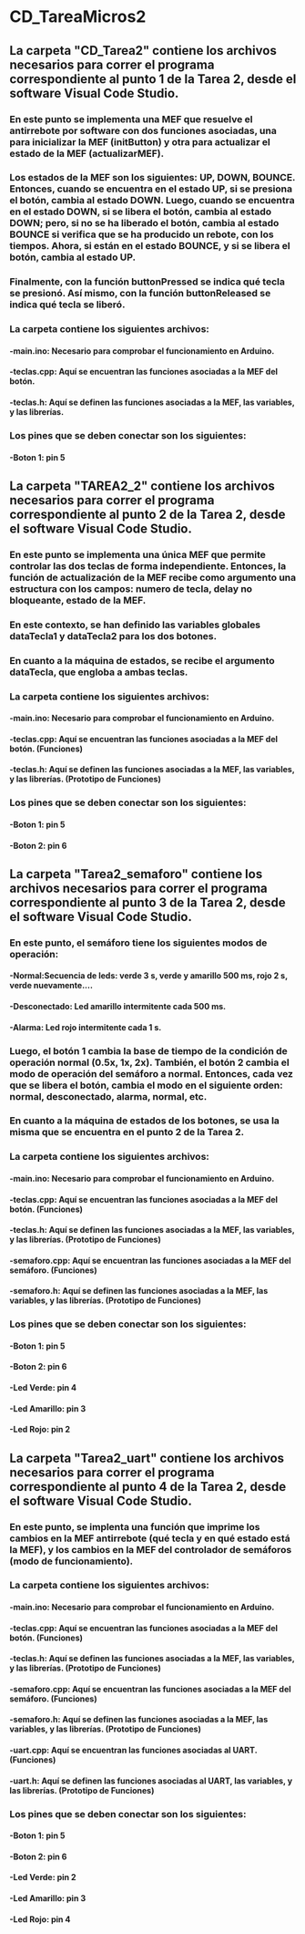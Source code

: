 # CD_TareaMicros2

## La carpeta "CD_Tarea2" contiene los archivos necesarios para correr el programa correspondiente al punto 1 de la Tarea 2, desde el software Visual Code Studio. 
### En este punto se implementa una MEF que resuelve el antirrebote por software con dos funciones asociadas, una para inicializar la MEF (initButton) y otra para actualizar el estado de la MEF (actualizarMEF).
### Los estados de la MEF son los siguientes: UP, DOWN, BOUNCE. Entonces, cuando se encuentra en el estado UP, si se presiona el botón, cambia al estado DOWN. Luego, cuando se encuentra en el estado DOWN, si se libera el botón, cambia al estado DOWN; pero, si no se ha liberado el botón, cambia al estado BOUNCE si verifica que se ha producido un rebote, con los tiempos. Ahora, si están en el estado BOUNCE, y si se libera el botón, cambia al estado UP.
### Finalmente, con la función buttonPressed se indica qué tecla se presionó. Así mismo, con la función buttonReleased se indica qué tecla se liberó. 
### La carpeta contiene los siguientes archivos:
#### -main.ino: Necesario para comprobar el funcionamiento en Arduino.
#### -teclas.cpp: Aquí se encuentran las funciones asociadas a la MEF del botón.
#### -teclas.h: Aquí se definen las funciones asociadas a la MEF, las variables, y las librerías.
### Los pines que se deben conectar son los siguientes:
#### -Boton 1: pin 5


## La carpeta "TAREA2_2" contiene los archivos necesarios para correr el programa correspondiente al punto 2 de la Tarea 2, desde el software Visual Code Studio.
### En este punto se implementa una única MEF que permite controlar las dos teclas de forma independiente. Entonces, la función de actualización de la MEF recibe como argumento una estructura con los campos: numero de tecla, delay no bloqueante, estado de la MEF.
### En este contexto, se han definido las variables globales dataTecla1 y dataTecla2 para los dos botones.
### En cuanto a la máquina de estados, se recibe el argumento dataTecla, que engloba a ambas teclas.
### La carpeta contiene los siguientes archivos:
#### -main.ino: Necesario para comprobar el funcionamiento en Arduino.
#### -teclas.cpp: Aquí se encuentran las funciones asociadas a la MEF del botón. (Funciones)
#### -teclas.h: Aquí se definen las funciones asociadas a la MEF, las variables, y las librerías. (Prototipo de Funciones)
### Los pines que se deben conectar son los siguientes:
#### -Boton 1: pin 5
#### -Boton 2: pin 6


## La carpeta "Tarea2_semaforo" contiene los archivos necesarios para correr el programa correspondiente al punto 3 de la Tarea 2, desde el software Visual Code Studio.
### En este punto, el semáforo tiene los siguientes modos de operación: 
#### -Normal:Secuencia de leds: verde 3 s, verde y amarillo 500 ms, rojo 2 s, verde nuevamente....
#### -Desconectado: Led amarillo intermitente cada 500 ms.
#### -Alarma: Led rojo intermitente cada 1 s.
### Luego, el botón 1 cambia la base de tiempo de la condición de operación normal (0.5x, 1x, 2x). También, el botón 2 cambia el modo de operación del semáforo a normal. Entonces, cada vez que se libera el botón, cambia el modo en el siguiente orden: normal, desconectado, alarma, normal, etc.
### En cuanto a la máquina de estados de los botones, se usa la misma que se encuentra en el punto 2 de la Tarea 2.
### La carpeta contiene los siguientes archivos:
#### -main.ino: Necesario para comprobar el funcionamiento en Arduino.
#### -teclas.cpp: Aquí se encuentran las funciones asociadas a la MEF del botón. (Funciones)
#### -teclas.h: Aquí se definen las funciones asociadas a la MEF, las variables, y las librerías. (Prototipo de Funciones)
#### -semaforo.cpp: Aquí se encuentran las funciones asociadas a la MEF del semáforo. (Funciones)
#### -semaforo.h: Aquí se definen las funciones asociadas a la MEF, las variables, y las librerías. (Prototipo de Funciones)
### Los pines que se deben conectar son los siguientes:
#### -Boton 1: pin 5
#### -Boton 2: pin 6
#### -Led Verde: pin 4
#### -Led Amarillo: pin 3
#### -Led Rojo: pin 2


## La carpeta "Tarea2_uart" contiene los archivos necesarios para correr el programa correspondiente al punto 4 de la Tarea 2, desde el software Visual Code Studio.
### En este punto, se implenta una función que imprime los cambios en la MEF antirrebote (qué tecla y en qué estado está la MEF), y los cambios en la MEF del controlador de semáforos (modo de funcionamiento). 
### La carpeta contiene los siguientes archivos:
#### -main.ino: Necesario para comprobar el funcionamiento en Arduino.
#### -teclas.cpp: Aquí se encuentran las funciones asociadas a la MEF del botón. (Funciones)
#### -teclas.h: Aquí se definen las funciones asociadas a la MEF, las variables, y las librerías. (Prototipo de Funciones)
#### -semaforo.cpp: Aquí se encuentran las funciones asociadas a la MEF del semáforo. (Funciones)
#### -semaforo.h: Aquí se definen las funciones asociadas a la MEF, las variables, y las librerías. (Prototipo de Funciones)
#### -uart.cpp: Aquí se encuentran las funciones asociadas al UART. (Funciones)
#### -uart.h: Aquí se definen las funciones asociadas al UART, las variables, y las librerías. (Prototipo de Funciones)
### Los pines que se deben conectar son los siguientes:
#### -Boton 1: pin 5
#### -Boton 2: pin 6
#### -Led Verde: pin 2
#### -Led Amarillo: pin 3
#### -Led Rojo: pin 4